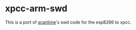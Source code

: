 # xpcc-arm-swd

This is a port of [scanlime](https://twitter.com/scanlime)'s swd code for the esp8266 to xpcc.
